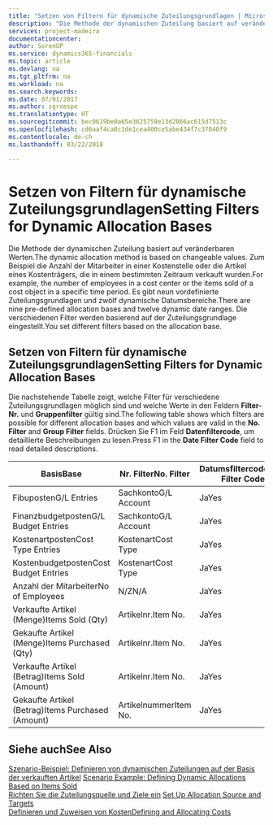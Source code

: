 ```yaml
---
title: "Setzen von Filtern für dynamische Zuteilungsgrundlagen | Microsoft Docs"
description: "Die Methode der dynamischen Zuteilung basiert auf veränderbaren Werten. Zum Beispiel die Anzahl der Mitarbeiter in einer Kostenstelle oder die Artikel eines Kostenträgers, die in einem bestimmten Zeitraum verkauft wurden. Es gibt neun vordefinierte Zuteilungsgrundlagen und zwölf dynamische Datumsbereiche. Die verschiedenen Filter werden basierend auf der Zuteilungsgrundlage eingestellt."
services: project-madeira
documentationcenter: 
author: SorenGP
ms.service: dynamics365-financials
ms.topic: article
ms.devlang: na
ms.tgt_pltfrm: na
ms.workload: na
ms.search.keywords: 
ms.date: 07/01/2017
ms.author: sgroespe
ms.translationtype: HT
ms.sourcegitcommit: bec0619be0a65e3625759e13d2866ac615d7513c
ms.openlocfilehash: cd6aaf4ca0c1de1cea400ce5abe434f7c37040f9
ms.contentlocale: de-ch
ms.lasthandoff: 03/22/2018

---
```

# <a name="setting-filters-for-dynamic-allocation-bases"></a><span data-ttu-id="3e64a-106">Setzen von Filtern für dynamische Zuteilungsgrundlagen</span><span class="sxs-lookup"><span data-stu-id="3e64a-106">Setting Filters for Dynamic Allocation Bases</span></span>
<span data-ttu-id="3e64a-107">Die Methode der dynamischen Zuteilung basiert auf veränderbaren Werten.</span><span class="sxs-lookup"><span data-stu-id="3e64a-107">The dynamic allocation method is based on changeable values.</span></span> <span data-ttu-id="3e64a-108">Zum Beispiel die Anzahl der Mitarbeiter in einer Kostenstelle oder die Artikel eines Kostenträgers, die in einem bestimmten Zeitraum verkauft wurden.</span><span class="sxs-lookup"><span data-stu-id="3e64a-108">For example, the number of employees in a cost center or the items sold of a cost object in a specific time period.</span></span> <span data-ttu-id="3e64a-109">Es gibt neun vordefinierte Zuteilungsgrundlagen und zwölf dynamische Datumsbereiche.</span><span class="sxs-lookup"><span data-stu-id="3e64a-109">There are nine pre-defined allocation bases and twelve dynamic date ranges.</span></span> <span data-ttu-id="3e64a-110">Die verschiedenen Filter werden basierend auf der Zuteilungsgrundlage eingestellt.</span><span class="sxs-lookup"><span data-stu-id="3e64a-110">You set different filters based on the allocation base.</span></span>  

## <a name="setting-filters-for-dynamic-allocation-bases"></a><span data-ttu-id="3e64a-111">Setzen von Filtern für dynamische Zuteilungsgrundlagen</span><span class="sxs-lookup"><span data-stu-id="3e64a-111">Setting Filters for Dynamic Allocation Bases</span></span>  
 <span data-ttu-id="3e64a-112">Die nachstehende Tabelle zeigt, welche Filter für verschiedene Zuteilungsgrundlagen möglich sind und welche Werte in den Feldern **Filter-Nr.** und **Gruppenfilter** gültig sind.</span><span class="sxs-lookup"><span data-stu-id="3e64a-112">The following table shows which filters are possible for different allocation bases and which values are valid in the **No. Filter** and **Group Filter** fields.</span></span> <span data-ttu-id="3e64a-113">Drücken Sie F1 im Feld **Datenfiltercode**, um detaillierte Beschreibungen zu lesen.</span><span class="sxs-lookup"><span data-stu-id="3e64a-113">Press F1 in the **Date Filter Code** field to read detailed descriptions.</span></span>  

|<span data-ttu-id="3e64a-114">**Basis**</span><span class="sxs-lookup"><span data-stu-id="3e64a-114">**Base**</span></span>|<span data-ttu-id="3e64a-115">**Nr. Filter**</span><span class="sxs-lookup"><span data-stu-id="3e64a-115">**No. Filter**</span></span>|<span data-ttu-id="3e64a-116">**Datumsfiltercode**</span><span class="sxs-lookup"><span data-stu-id="3e64a-116">**Date Filter Code**</span></span>|<span data-ttu-id="3e64a-117">**Kostenstellenfilter**</span><span class="sxs-lookup"><span data-stu-id="3e64a-117">**Cost Center Filter**</span></span>|<span data-ttu-id="3e64a-118">**Kostenträgerfilter**</span><span class="sxs-lookup"><span data-stu-id="3e64a-118">**Cost Object Filter**</span></span>|<span data-ttu-id="3e64a-119">**Gruppenfilter**</span><span class="sxs-lookup"><span data-stu-id="3e64a-119">**Group Filter**</span></span>|  
|--------------|----------------------------------------|----------------------------------------------|------------------------------------------------|------------------------------------------------|------------------------------------------|  
|<span data-ttu-id="3e64a-120">Fibuposten</span><span class="sxs-lookup"><span data-stu-id="3e64a-120">G/L Entries</span></span>|<span data-ttu-id="3e64a-121">Sachkonto</span><span class="sxs-lookup"><span data-stu-id="3e64a-121">G/L Account</span></span>|<span data-ttu-id="3e64a-122">Ja</span><span class="sxs-lookup"><span data-stu-id="3e64a-122">Yes</span></span>|<span data-ttu-id="3e64a-123">Ja</span><span class="sxs-lookup"><span data-stu-id="3e64a-123">Yes</span></span>|<span data-ttu-id="3e64a-124">Ja</span><span class="sxs-lookup"><span data-stu-id="3e64a-124">Yes</span></span>|<span data-ttu-id="3e64a-125">N/Z</span><span class="sxs-lookup"><span data-stu-id="3e64a-125">N/A</span></span>|  
|<span data-ttu-id="3e64a-126">Finanzbudgetposten</span><span class="sxs-lookup"><span data-stu-id="3e64a-126">G/L Budget Entries</span></span>|<span data-ttu-id="3e64a-127">Sachkonto</span><span class="sxs-lookup"><span data-stu-id="3e64a-127">G/L Account</span></span>|<span data-ttu-id="3e64a-128">Ja</span><span class="sxs-lookup"><span data-stu-id="3e64a-128">Yes</span></span>|<span data-ttu-id="3e64a-129">Ja</span><span class="sxs-lookup"><span data-stu-id="3e64a-129">Yes</span></span>|<span data-ttu-id="3e64a-130">Ja</span><span class="sxs-lookup"><span data-stu-id="3e64a-130">Yes</span></span>|<span data-ttu-id="3e64a-131">Finanzbudgetname</span><span class="sxs-lookup"><span data-stu-id="3e64a-131">G/L Budget Name</span></span>|  
|<span data-ttu-id="3e64a-132">Kostenartposten</span><span class="sxs-lookup"><span data-stu-id="3e64a-132">Cost Type Entries</span></span>|<span data-ttu-id="3e64a-133">Kostenart</span><span class="sxs-lookup"><span data-stu-id="3e64a-133">Cost Type</span></span>|<span data-ttu-id="3e64a-134">Ja</span><span class="sxs-lookup"><span data-stu-id="3e64a-134">Yes</span></span>|<span data-ttu-id="3e64a-135">Ja</span><span class="sxs-lookup"><span data-stu-id="3e64a-135">Yes</span></span>|<span data-ttu-id="3e64a-136">Ja</span><span class="sxs-lookup"><span data-stu-id="3e64a-136">Yes</span></span>|<span data-ttu-id="3e64a-137">N/Z</span><span class="sxs-lookup"><span data-stu-id="3e64a-137">N/A</span></span>|  
|<span data-ttu-id="3e64a-138">Kostenbudgetposten</span><span class="sxs-lookup"><span data-stu-id="3e64a-138">Cost Budget Entries</span></span>|<span data-ttu-id="3e64a-139">Kostenart</span><span class="sxs-lookup"><span data-stu-id="3e64a-139">Cost Type</span></span>|<span data-ttu-id="3e64a-140">Ja</span><span class="sxs-lookup"><span data-stu-id="3e64a-140">Yes</span></span>|<span data-ttu-id="3e64a-141">Ja</span><span class="sxs-lookup"><span data-stu-id="3e64a-141">Yes</span></span>|<span data-ttu-id="3e64a-142">Ja</span><span class="sxs-lookup"><span data-stu-id="3e64a-142">Yes</span></span>|<span data-ttu-id="3e64a-143">Budgetname</span><span class="sxs-lookup"><span data-stu-id="3e64a-143">Budget Name</span></span>|  
|<span data-ttu-id="3e64a-144">Anzahl der Mitarbeiter</span><span class="sxs-lookup"><span data-stu-id="3e64a-144">No of Employees</span></span>|<span data-ttu-id="3e64a-145">N/Z</span><span class="sxs-lookup"><span data-stu-id="3e64a-145">N/A</span></span>|<span data-ttu-id="3e64a-146">Ja</span><span class="sxs-lookup"><span data-stu-id="3e64a-146">Yes</span></span>|<span data-ttu-id="3e64a-147">Ja</span><span class="sxs-lookup"><span data-stu-id="3e64a-147">Yes</span></span>|<span data-ttu-id="3e64a-148">Ja</span><span class="sxs-lookup"><span data-stu-id="3e64a-148">Yes</span></span>|<span data-ttu-id="3e64a-149">N/Z</span><span class="sxs-lookup"><span data-stu-id="3e64a-149">N/A</span></span>|  
|<span data-ttu-id="3e64a-150">Verkaufte Artikel (Menge)</span><span class="sxs-lookup"><span data-stu-id="3e64a-150">Items Sold (Qty)</span></span>|<span data-ttu-id="3e64a-151">Artikelnr.</span><span class="sxs-lookup"><span data-stu-id="3e64a-151">Item No.</span></span>|<span data-ttu-id="3e64a-152">Ja</span><span class="sxs-lookup"><span data-stu-id="3e64a-152">Yes</span></span>|<span data-ttu-id="3e64a-153">Ja</span><span class="sxs-lookup"><span data-stu-id="3e64a-153">Yes</span></span>|<span data-ttu-id="3e64a-154">Ja</span><span class="sxs-lookup"><span data-stu-id="3e64a-154">Yes</span></span>|<span data-ttu-id="3e64a-155">Lagerbuchungsgruppe</span><span class="sxs-lookup"><span data-stu-id="3e64a-155">Inventory Posting Group</span></span>|  
|<span data-ttu-id="3e64a-156">Gekaufte Artikel (Menge)</span><span class="sxs-lookup"><span data-stu-id="3e64a-156">Items Purchased (Qty)</span></span>|<span data-ttu-id="3e64a-157">Artikelnr.</span><span class="sxs-lookup"><span data-stu-id="3e64a-157">Item No.</span></span>|<span data-ttu-id="3e64a-158">Ja</span><span class="sxs-lookup"><span data-stu-id="3e64a-158">Yes</span></span>|<span data-ttu-id="3e64a-159">Ja</span><span class="sxs-lookup"><span data-stu-id="3e64a-159">Yes</span></span>|<span data-ttu-id="3e64a-160">Ja</span><span class="sxs-lookup"><span data-stu-id="3e64a-160">Yes</span></span>|<span data-ttu-id="3e64a-161">Lagerbuchungsgruppe</span><span class="sxs-lookup"><span data-stu-id="3e64a-161">Inventory Posting Group</span></span>|  
|<span data-ttu-id="3e64a-162">Verkaufte Artikel (Betrag)</span><span class="sxs-lookup"><span data-stu-id="3e64a-162">Items Sold (Amount)</span></span>|<span data-ttu-id="3e64a-163">Artikelnr.</span><span class="sxs-lookup"><span data-stu-id="3e64a-163">Item No.</span></span>|<span data-ttu-id="3e64a-164">Ja</span><span class="sxs-lookup"><span data-stu-id="3e64a-164">Yes</span></span>|<span data-ttu-id="3e64a-165">Ja</span><span class="sxs-lookup"><span data-stu-id="3e64a-165">Yes</span></span>|<span data-ttu-id="3e64a-166">Ja</span><span class="sxs-lookup"><span data-stu-id="3e64a-166">Yes</span></span>|<span data-ttu-id="3e64a-167">Lagerbuchungsgruppe</span><span class="sxs-lookup"><span data-stu-id="3e64a-167">Inventory Posting Group</span></span>|  
|<span data-ttu-id="3e64a-168">Gekaufte Artikel (Betrag)</span><span class="sxs-lookup"><span data-stu-id="3e64a-168">Items Purchased (Amount)</span></span>|<span data-ttu-id="3e64a-169">Artikelnummer</span><span class="sxs-lookup"><span data-stu-id="3e64a-169">Item No.</span></span>|<span data-ttu-id="3e64a-170">Ja</span><span class="sxs-lookup"><span data-stu-id="3e64a-170">Yes</span></span>|<span data-ttu-id="3e64a-171">Ja</span><span class="sxs-lookup"><span data-stu-id="3e64a-171">Yes</span></span>|<span data-ttu-id="3e64a-172">Ja</span><span class="sxs-lookup"><span data-stu-id="3e64a-172">Yes</span></span>|<span data-ttu-id="3e64a-173">Lagerbuchungsgruppe</span><span class="sxs-lookup"><span data-stu-id="3e64a-173">Inventory Posting Group</span></span>|  

## <a name="see-also"></a><span data-ttu-id="3e64a-174">Siehe auch</span><span class="sxs-lookup"><span data-stu-id="3e64a-174">See Also</span></span>  
 <span data-ttu-id="3e64a-175">[Szenario-Beispiel: Definieren von dynamischen Zuteilungen auf der Basis der verkauften Artikel](finance-scenario-example-defining-dynamic-allocations-based-on-items-sold.md) </span><span class="sxs-lookup"><span data-stu-id="3e64a-175">[Scenario Example: Defining Dynamic Allocations Based on Items Sold](finance-scenario-example-defining-dynamic-allocations-based-on-items-sold.md) </span></span>  
 <span data-ttu-id="3e64a-176">[Richten Sie die Zuteilungsquelle und Ziele ein](finance-how-to-set-up-allocation-source-and-targets.md) </span><span class="sxs-lookup"><span data-stu-id="3e64a-176">[Set Up Allocation Source and Targets](finance-how-to-set-up-allocation-source-and-targets.md) </span></span>  
 [<span data-ttu-id="3e64a-177">Definieren und Zuweisen von Kosten</span><span class="sxs-lookup"><span data-stu-id="3e64a-177">Defining and Allocating Costs</span></span>](finance-define-and-allocate-costs.md)

